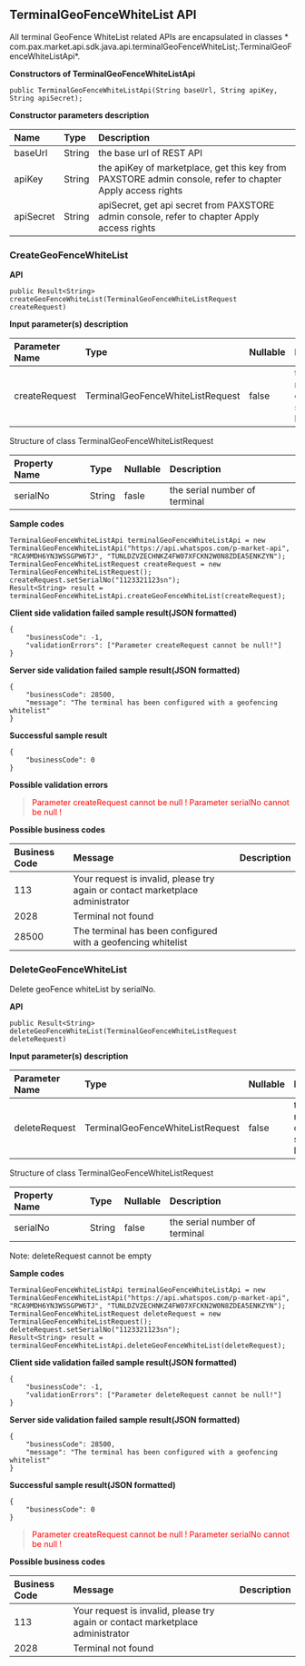 ## TerminalGeoFenceWhiteList  API

All terminal GeoFence WhiteList related APIs are encapsulated in classes *
com.pax.market.api.sdk.java.api.terminalGeoFenceWhiteList;.TerminalGeoFenceWhiteListApi*.

**Constructors of TerminalGeoFenceWhiteListApi**

```
public TerminalGeoFenceWhiteListApi(String baseUrl, String apiKey, String apiSecret);
```

**Constructor parameters description**

| Name      | Type   | Description                                                  |
| :-------- | :----- | :----------------------------------------------------------- |
| baseUrl   | String | the base url of REST API                                     |
| apiKey    | String | the apiKey of marketplace, get this key from PAXSTORE admin console, refer to chapter Apply access rights |
| apiSecret | String | apiSecret, get api secret from PAXSTORE admin console, refer to chapter Apply access rights |

### CreateGeoFenceWhiteList

**API**

```
public Result<String> createGeoFenceWhiteList(TerminalGeoFenceWhiteListRequest createRequest)
```

**Input parameter(s) description**

| Parameter Name | Type                             | Nullable | Description                                         |
| :------------- | :------------------------------- | :------- | :-------------------------------------------------- |
| createRequest  | TerminalGeoFenceWhiteListRequest | false    | the create request object, the structure like below |

Structure of class TerminalGeoFenceWhiteListRequest

| Property Name | Type   | Nullable | Description                   |
| :------------ | :----- | :------- | :---------------------------- |
| serialNo      | String | fasle    | the serial number of terminal |

**Sample codes**

```
TerminalGeoFenceWhiteListApi terminalGeoFenceWhiteListApi = new TerminalGeoFenceWhiteListApi("https://api.whatspos.com/p-market-api", "RCA9MDH6YN3WSSGPW6TJ", "TUNLDZVZECHNKZ4FW07XFCKN2W0N8ZDEA5ENKZYN");
TerminalGeoFenceWhiteListRequest createRequest = new TerminalGeoFenceWhiteListRequest();
createRequest.setSerialNo("1123321123sn");
Result<String> result =  terminalGeoFenceWhiteListApi.createGeoFenceWhiteList(createRequest);
```

**Client side validation failed sample result(JSON formatted)**

```
{
	"businessCode": -1,
	"validationErrors": ["Parameter createRequest cannot be null!"]
}
```

**Server side validation failed sample result(JSON formatted)**

```
{
	"businessCode": 28500,
	"message": "The terminal has been configured with a geofencing whitelist"
}
```

**Successful sample result**

```
{
	"businessCode": 0
}
```

**Possible validation errors**

> <font color=red>Parameter createRequest cannot be null !</font> 
> <font color=red>Parameter serialNo cannot be null !</font>



**Possible business codes**

| Business Code | Message                                                      | Description |
| :------------ | :----------------------------------------------------------- | :---------- |
| 113           | Your request is invalid, please try again or contact marketplace administrator |             |
| 2028          | Terminal not found                                           |             |
| 28500         | The terminal has been configured with a geofencing whitelist |             |



### DeleteGeoFenceWhiteList

Delete geoFence whiteList  by serialNo.

**API**

```
public Result<String> deleteGeoFenceWhiteList(TerminalGeoFenceWhiteListRequest deleteRequest)
```

**Input parameter(s) description**

| Parameter Name | Type                             | Nullable | Description                                         |
| :------------- | :------------------------------- | :------- | :-------------------------------------------------- |
| deleteRequest  | TerminalGeoFenceWhiteListRequest | false    | the delete request object, the structure like below |

Structure of class TerminalGeoFenceWhiteListRequest

| Property Name | Type   | Nullable | Description                   |
| :------------ | :----- | :------- | :---------------------------- |
| serialNo      | String | false    | the serial number of terminal |

Note: deleteRequest cannot be empty

**Sample codes**

```
TerminalGeoFenceWhiteListApi terminalGeoFenceWhiteListApi = new TerminalGeoFenceWhiteListApi("https://api.whatspos.com/p-market-api", "RCA9MDH6YN3WSSGPW6TJ", "TUNLDZVZECHNKZ4FW07XFCKN2W0N8ZDEA5ENKZYN");
TerminalGeoFenceWhiteListRequest deleteRequest = new TerminalGeoFenceWhiteListRequest();
deleteRequest.setSerialNo("1123321123sn");
Result<String> result = terminalGeoFenceWhiteListApi.deleteGeoFenceWhiteList(deleteRequest);
```

**Client side validation failed sample result(JSON formatted)**

```
{
	"businessCode": -1,
	"validationErrors": ["Parameter deleteRequest cannot be null!"]
}
```

**Server side validation failed sample result(JSON formatted)**

```
{
	"businessCode": 28500,
	"message": "The terminal has been configured with a geofencing whitelist"
}
```

**Successful sample result(JSON formatted)**

```
{
	"businessCode": 0
}
```

> <font color=red>Parameter createRequest cannot be null !</font> 
> <font color=red>Parameter serialNo cannot be null !</font>

**Possible business codes**

| Business Code | Message                                                      | Description |
| :------------ | :----------------------------------------------------------- | :---------- |
| 113           | Your request is invalid, please try again or contact marketplace administrator | &nbsp;      |
| 2028          | Terminal not found                                           |             |

